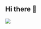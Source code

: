 ## Hi there 👋
<img src="https://capsule-render.vercel.app/api?type=waving&color=auto&height=300&section=header&text=capsule%20render&fontSize=90" />
 
 <!--
**HIATK/HIATK** is a ✨ _special_ ✨ repository because its `README.md` (this file) appears on your GitHub profile.

Here are some ideas to get you started:

- 🔭 I’m currently working on ...
- 🌱 I’m currently learning ...
- 👯 I’m looking to collaborate on ...
- 🤔 I’m looking for help with ...
- 💬 Ask me about ...
- 📫 How to reach me: ...
- 😄 Pronouns: ...
- ⚡ Fun fact: ...
-->
